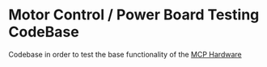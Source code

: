 # Motor Control / Power Board Testing CodeBase
Codebase in order to test the base functionality of the [MCP Hardware](https://github.com/explosion33/ARES/tree/main/Hardware/motor_control_design)